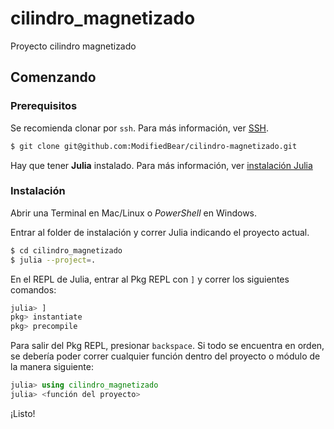 # cilindro_magnetizado
Proyecto cilindro magnetizado

## Comenzando
### Prerequisitos

Se recomienda clonar por `ssh`. Para más información, ver [SSH](https://docs.github.com/en/authentication/connecting-to-github-with-ssh).

```sh
$ git clone git@github.com:ModifiedBear/cilindro-magnetizado.git
```

Hay que tener **Julia** instalado. Para más información, ver [instalación Julia](https://julialang.org/downloads/)

### Instalación

Abrir una Terminal en Mac/Linux o *PowerShell* en Windows.

Entrar al folder de instalación y correr Julia indicando el proyecto actual.
```sh
$ cd cilindro_magnetizado
$ julia --project=.
```
En el REPL de Julia, entrar al Pkg REPL con `]` y correr los siguientes comandos:
```julia
julia> ]
pkg> instantiate
pkg> precompile
```
Para salir del Pkg REPL, presionar `backspace`. Si todo se encuentra en orden, se debería poder correr cualquier función dentro del proyecto o módulo de la manera siguiente:
```julia
julia> using cilindro_magnetizado
julia> <función del proyecto>
```

¡Listo!
